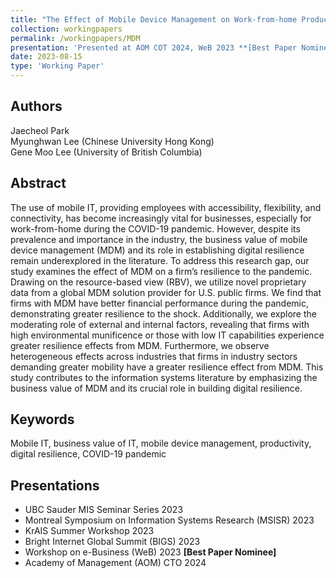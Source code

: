 ```yaml
---
title: "The Effect of Mobile Device Management on Work-from-home Productivity: Insights from U.S. Public Firms"
collection: workingpapers
permalink: /workingpapers/MDM
presentation: 'Presented at AOM COT 2024, WeB 2023 **[Best Paper Nominee]**, BIGS 2023, KrAIS Summer 2023, MSISR 2023, KrAIS Summer Workshop 2023'
date: 2023-08-15
type: 'Working Paper'
---
```


## Authors
Jaecheol Park\
Myunghwan Lee (Chinese University Hong Kong)\
Gene Moo Lee (University of British Columbia)

## Abstract
The use of mobile IT, providing employees with accessibility, flexibility, and connectivity, has become increasingly vital for businesses, especially for work-from-home during the COVID-19 pandemic. However, despite its prevalence and importance in the industry, the business value of mobile device management (MDM) and its role in establishing digital resilience remain underexplored in the literature. To address this research gap, our study examines the effect of MDM on a firm’s resilience to the pandemic. Drawing on the resource-based view (RBV), we utilize novel proprietary data from a global MDM solution provider for U.S. public firms. We find that firms with MDM have better financial performance during the pandemic, demonstrating greater resilience to the shock. Additionally, we explore the moderating role of external and internal factors, revealing that firms with high environmental munificence or those with low IT capabilities experience greater resilience effects from MDM. Furthermore, we observe heterogeneous effects across industries that firms in industry sectors demanding greater mobility have a greater resilience effect from MDM. This study contributes to the information systems literature by emphasizing the business value of MDM and its crucial role in building digital resilience.

## Keywords
Mobile IT, business value of IT, mobile device management, productivity, digital resilience, COVID-19 pandemic

## Presentations
* UBC Sauder MIS Seminar Series 2023
* Montreal Symposium on Information Systems Research (MSISR) 2023
* KrAIS Summer Workshop 2023
* Bright Internet Global Summit (BIGS) 2023
* Workshop on e-Business (WeB) 2023 **[Best Paper Nominee]**
* Academy of Management (AOM) CTO 2024
